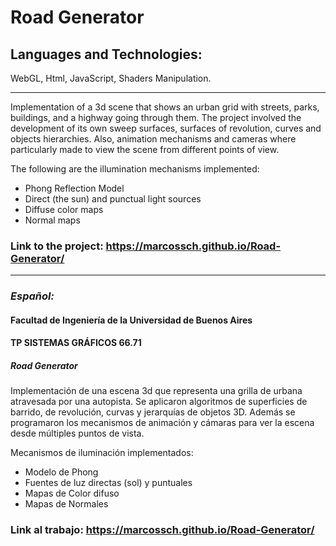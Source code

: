 # Road Generator
## Languages and Technologies: 
WebGL, Html, JavaScript, Shaders Manipulation.

---
Implementation of a 3d scene that shows an urban grid with streets, parks, buildings, and a highway going through them. The project involved the development of its own sweep surfaces, surfaces of revolution, curves and objects hierarchies. Also, animation mechanisms and cameras where particularly made to view the scene from different points of view.

The following are the illumination mechanisms implemented:
* Phong Reflection Model
* Direct (the sun) and punctual light sources
* Diffuse color maps
* Normal maps

### Link to the project: https://marcossch.github.io/Road-Generator/

---
### *Español:* 

#### Facultad de Ingeniería de la Universidad de Buenos Aires
#### TP SISTEMAS GRÁFICOS 66.71

##### Road Generator

Implementación de una escena 3d que representa una grilla de urbana atravesada por una
autopista. Se aplicaron algoritmos de superficies de barrido, de revolución, curvas y
jerarquías de objetos 3D. Además se programaron los mecanismos de animación y
cámaras para ver la escena desde múltiples puntos de vista.

Mecanismos de iluminación implementados:

* Modelo de Phong
* Fuentes de luz directas (sol) y puntuales
* Mapas de Color difuso
* Mapas de Normales

### Link al trabajo: https://marcossch.github.io/Road-Generator/
